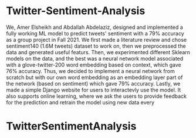 # Twitter-Sentiment-Analysis
We, Amer Elsheikh and Abdallah Abdelaziz, designed and implemented a fully working ML model 
to predict tweets' sentiment with a 79% accuracy as a group project in Fall 2021.
We first made a literature review and chose sentiment140 (1.6M tweets) dataset to work on, 
then we preprocessed the data and generated useful featurs.
Then, we experimented different Sklearn models on the data, and the best was a neural network model 
associated with a glove-twitter-200 word embedding based on context, which gave 76% accuracy.
Thus, we decided to implement a neural network from scratch but with our own word embedding as an embedding
layer part of the network (based on sentiment) which gave 79% accuracy.
Lastly, we made a simple Django website for users to interactevly use the model. It also supports online 
learning, where we ask the users to provide feedback for the prediction and retrain the model using new
data every 

# TwitterSentimentAnalysis
